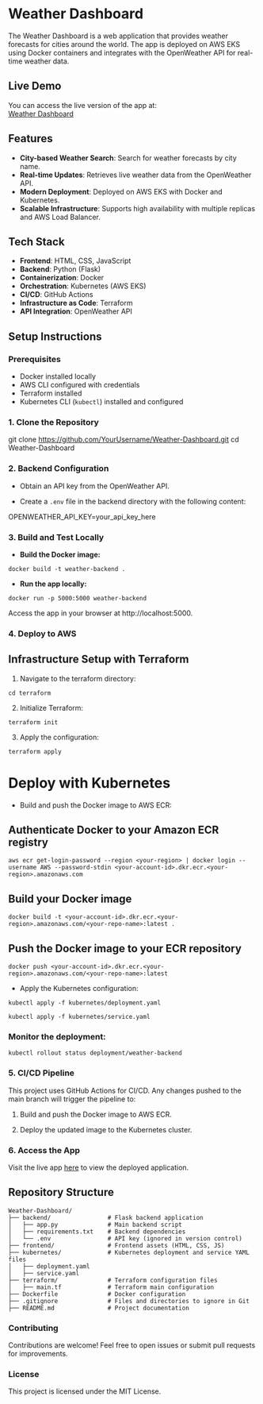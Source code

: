 # Weather Dashboard

The Weather Dashboard is a web application that provides weather forecasts for cities around the world. The app is deployed on AWS EKS using Docker containers and integrates with the OpenWeather API for real-time weather data.

## Live Demo

You can access the live version of the app at:  
[Weather Dashboard](http://www.weather-dashboard.com/)

## Features

- **City-based Weather Search**: Search for weather forecasts by city name.
- **Real-time Updates**: Retrieves live weather data from the OpenWeather API.
- **Modern Deployment**: Deployed on AWS EKS with Docker and Kubernetes.
- **Scalable Infrastructure**: Supports high availability with multiple replicas and AWS Load Balancer.

## Tech Stack

- **Frontend**: HTML, CSS, JavaScript
- **Backend**: Python (Flask)
- **Containerization**: Docker
- **Orchestration**: Kubernetes (AWS EKS)
- **CI/CD**: GitHub Actions
- **Infrastructure as Code**: Terraform
- **API Integration**: OpenWeather API

## Setup Instructions

### Prerequisites

- Docker installed locally
- AWS CLI configured with credentials
- Terraform installed
- Kubernetes CLI (`kubectl`) installed and configured

### 1. Clone the Repository

git clone https://github.com/YourUsername/Weather-Dashboard.git
cd Weather-Dashboard 

### 2. Backend Configuration

- Obtain an API key from the OpenWeather API.

- Create a ```.env``` file in the backend directory with the following content:

OPENWEATHER_API_KEY=your_api_key_here

### 3. Build and Test Locally

- **Build the Docker image:**

```docker build -t weather-backend .```

- **Run the app locally:**

```docker run -p 5000:5000 weather-backend```

Access the app in your browser at http://localhost:5000.

### 4. Deploy to AWS

## Infrastructure Setup with Terraform

1. Navigate to the terraform directory:

```cd terraform```

2. Initialize Terraform:

```terraform init```

3. Apply the configuration:

```terraform apply```

# Deploy with Kubernetes

- Build and push the Docker image to AWS ECR:

## Authenticate Docker to your Amazon ECR registry

```aws ecr get-login-password --region <your-region> | docker login --username AWS --password-stdin <your-account-id>.dkr.ecr.<your-region>.amazonaws.com```

## Build your Docker image

```docker build -t <your-account-id>.dkr.ecr.<your-region>.amazonaws.com/<your-repo-name>:latest .```

## Push the Docker image to your ECR repository

```docker push <your-account-id>.dkr.ecr.<your-region>.amazonaws.com/<your-repo-name>:latest```

- Apply the Kubernetes configuration:

```kubectl apply -f kubernetes/deployment.yaml```

```kubectl apply -f kubernetes/service.yaml```

### Monitor the deployment:

```kubectl rollout status deployment/weather-backend```

### 5. CI/CD Pipeline

This project uses GitHub Actions for CI/CD. Any changes pushed to the main branch will trigger the pipeline to:

1. Build and push the Docker image to AWS ECR.

2. Deploy the updated image to the Kubernetes cluster.

### 6. Access the App

Visit the live app [here](http://www.weather-dashboard.com/) to view the deployed application.

## Repository Structure

```
Weather-Dashboard/
├── backend/                # Flask backend application
│   ├── app.py              # Main backend script
│   ├── requirements.txt    # Backend dependencies
│   └── .env                # API key (ignored in version control)
├── frontend/               # Frontend assets (HTML, CSS, JS)
├── kubernetes/             # Kubernetes deployment and service YAML files
│   ├── deployment.yaml
│   ├── service.yaml
├── terraform/              # Terraform configuration files
│   ├── main.tf             # Terraform main configuration
├── Dockerfile              # Docker configuration
├── .gitignore              # Files and directories to ignore in Git
├── README.md               # Project documentation

```

### Contributing

Contributions are welcome! Feel free to open issues or submit pull requests for improvements.

### License

This project is licensed under the MIT License.